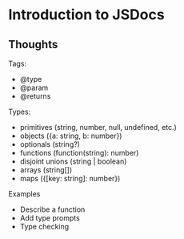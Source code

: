 # Introduction to JSDocs



## Thoughts

Tags:
  * @type
  * @param
  * @returns

Types:
  * primitives (string, number, null, undefined, etc.)
  * objects ({a: string, b: number})
  * optionals (string?)
  * functions (function(string): number)
  * disjoint unions (string | boolean)
  * arrays (string[])
  * maps ({[key: string]: number})

Examples
  * Describe a function
  * Add type prompts
  * Type checking